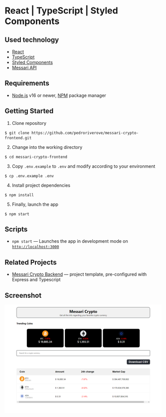 # React | TypeScript | Styled Components

## Used technology

- [React](https://reactjs.org/)
- [TypeScript](https://www.typescriptlang.org/)
- [Styled Components](https://styled-components.com/)
- [Messari API](https://messari.io/api)

## Requirements

- [Node.js](https://nodejs.org/) v16 or newer, [NPM](https://www.npmjs.com/) package manager

## Getting Started

1. Clone repository
```
$ git clone https://github.com/pedroriverove/messari-crypto-frontend.git
```
2. Change into the working directory
```
$ cd messari-crypto-frontend
```
3. Copy `.env.example` to `.env` and modify according to your environment
```
$ cp .env.example .env
```
4. Install project dependencies
```
$ npm install
```
5. Finally, launch the app
```
$ npm start
```

## Scripts

- `npm start` — Launches the app in development mode on [`http://localhost:3000`](http://localhost:3000/)

## Related Projects

- [Messari Crypto Backend](https://github.com/pedroriverove/messari-crypto-backend) — project template, pre-configured with Express and Typescript

## Screenshot

![](./screenshot.png)
